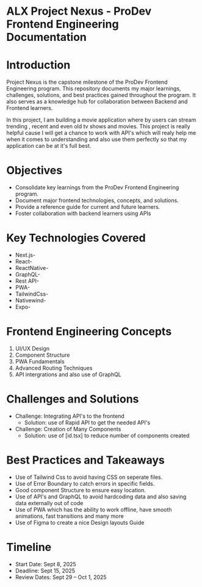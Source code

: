 # ALX Project Nexus - ProDev Frontend Engineering Documentation

# Introduction
Project Nexus is the capstone milestone of the ProDev Frontend Engineering program.
This repository documents my major learnings, challenges, solutions, and best practices gained throughout the program.
It also serves as a knowledge hub for collaboration between Backend and Frontend learners.

In this project, I am building a movie application where by users can stream trending , recent and even old tv shows and movies. This project is really helpful cause I will get a chance to work with API's which will realy help me when it comes to understanding and also use them perfectly so that my application can be at it's full best.

# Objectives
* Consolidate key learnings from the ProDev Frontend Engineering program.
* Document major frontend technologies, concepts, and solutions.
* Provide a reference guide for current and future learners.
* Foster collaboration with backend learners using APIs

# Key Technologies Covered
* Next.js-
* React-
* ReactNative-
* GraphQL-
* Rest API-
* PWA-
* TailwindCss-
* Nativewind-
* Expo-
# Frontend Engineering Concepts
1. UI/UX Design
2. Component Structure
3. PWA Fundamentals
4. Advanced Routing Techniques
5. API intergrations and also use of GraphQL

# Challenges and Solutions
* Challenge: Integrating API's to the frontend
   * Solution: use of Rapid API to get the needed API's
* Challenge: Creation of Many Components
   * Solution: use of [id.tsx] to reduce number of components created
     
# Best Practices and Takeaways
* Use of Tailwind Css to avoid having CSS on seperate files.
* Use of Error Boundary to catch errors in specific fields.
* Good component Structure to ensure easy location.
* Use of API's and GraphQL to avoid hardcoding data and also saving data externally out of code
* Use of PWA which has the ability to work offline, have smooth animations, fast transitions and many more
* Use of Figma to create a nice Design layouts Guide 

# Timeline
* Start Date: Sept 8, 2025
* Deadline: Sept 15, 2025
* Review Dates: Sept 29 – Oct 1, 2025
